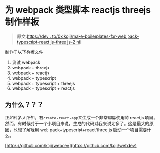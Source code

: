 # 为 webpack 类型脚本 reactjs threejs 制作样板

> 原文:[https://dev . to/0x koji/make-boilerplates-for-web pack-typescript-react js-three js-2 nij](https://dev.to/0xkoji/make-boilerplates-for-webpack-typescript-reactjs-threejs-2nij)

制作了以下样板文件

1.  测试 webpack
2.  webpack + threejs
3.  webpack + reactjs
4.  webpack + typescript
5.  webpack + typescript + threejs
6.  webpack + typescript + reactjs

## [](#why)为什么？？？

正如许多人所知，有`create-react-app`来生成一个非常容易使用的 reactjs 项目。
然而，有时候对于一个小项目来说，生成的代码对我来说太多了。这是最大的原因，也想了解我用 web pack+typescript+react/three js 启动一个项目需要什么。

[https://github.com/koji/webdev](https://github.com/koji/webdev)